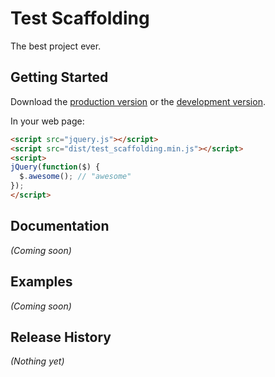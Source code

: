 # Test Scaffolding

The best project ever.

## Getting Started
Download the [production version][min] or the [development version][max].

[min]: https://raw.github.com///master/dist/test_scaffolding.min.js
[max]: https://raw.github.com///master/dist/test_scaffolding.js

In your web page:

```html
<script src="jquery.js"></script>
<script src="dist/test_scaffolding.min.js"></script>
<script>
jQuery(function($) {
  $.awesome(); // "awesome"
});
</script>
```

## Documentation
_(Coming soon)_

## Examples
_(Coming soon)_

## Release History
_(Nothing yet)_

